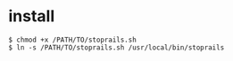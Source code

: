# install
```
$ chmod +x /PATH/TO/stoprails.sh
$ ln -s /PATH/TO/stoprails.sh /usr/local/bin/stoprails
```
